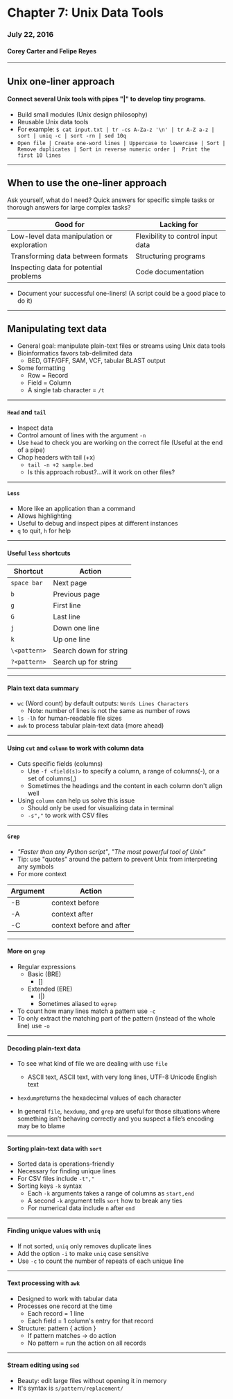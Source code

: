 # Chapter 7: Unix Data Tools
### July 22, 2016
#### Corey Carter and Felipe Reyes 

***

## Unix one-liner approach
#### Connect several Unix tools with pipes "|" to develop tiny programs. 
- Build small modules (Unix design philosophy)
- Reusable Unix data tools 
- For example: `$ cat input.txt | tr -cs A-Za-z '\n' | tr A-Z a-z | sort | uniq -c | sort -rn | sed 10q`
- `Open file | Create one-word lines | Uppercase to lowercase | Sort | Remove duplicates | Sort in reverse numeric order |  Print the first 10 lines`

***

## When to use the one-liner approach
Ask yourself, what do I need? Quick answers for specific simple tasks or thorough answers for large complex tasks?

 Good for | Lacking for
 --- | ---
Low-level data manipulation or exploration | Flexibility to control input data
Transforming data between formats | Structuring programs
Inspecting data for potential problems | Code documentation 

- Document your successful one-liners! (A script could be a good place to do it) 

***

## Manipulating text data
- General goal: manipulate plain-text files or streams using Unix data tools
- Bioinformatics favors tab-delimited data 
    - BED, GTF/GFF, SAM, VCF, tabular BLAST output
- Some formatting
    - Row = Record
    - Field = Column
    - A single tab character = `/t` 

*** 

#### `Head` and `tail`
- Inspect data
- Control amount of lines with the argument `-n`
- Use `head` to check you are working on the correct file (Useful at the end of a pipe)
- Chop headers with tail (+x)
    - `tail -n +2 sample.bed`
    - Is this approach robust?...will it work on other files?
*** 
#### `Less`
- More like an application than a command
- Allows highlighting 
- Useful to debug and inspect pipes at different instances
- `q` to quit, `h` for help
*** 
#### Useful `less` shortcuts

 Shortcut | Action
 --- | ---
`space bar` | Next page
`b` | Previous page
`g` | First line
`G` | Last line
`j` | Down one line
`k` | Up one line
`\<pattern>` | Search down for string
`?<pattern>` | Search up for string

*** 

#### Plain text data summary
- `wc` (Word count) by default outputs: `Words Lines Characters`
    - Note: number of lines is not the same as number of rows 
- `ls -lh` for human-readable file sizes
- `awk` to process tabular plain-text data (more ahead)

*** 

#### Using `cut` and `column` to work with column data
- Cuts specific fields (columns)
    - Use `-f <field(s)>` to specify a column, a range of columns(-), or a set of columns(,) 
    - Sometimes the headings and the content in each column don't align well 
- Using `column` can help us solve this issue
    - Should only be used for visualizing data in terminal
    - `-s","` to work with CSV files

*** 

#### `Grep` 
- *"Faster than any Python script"*, *"The most powerful tool of Unix"*
- Tip: use "quotes" around the pattern to prevent Unix from interpreting any symbols
- For more context 

Argument | Action
--- | ---
-B | context before  
-A | context after 
-C | context before and after 

***

#### More on `grep`

- Regular expressions 
    - Basic (BRE)
        - []
    - Extended (ERE)
        - (|)
        - Sometimes aliased to `egrep`
- To count how many lines match a pattern use `-c` 
- To only extract the matching part of the pattern (instead of the whole line) use `-o`

*** 

#### Decoding plain-text data
- To see what kind of file we are dealing with use `file`
    - ASCII text, ASCII text, with very long lines, UTF-8 Unicode English text
- `hexdump`returns the hexadecimal values of each character

- In general `file`, `hexdump`, and `grep` are useful for those situations where something isn’t behaving correctly and you suspect a file’s encoding may be to blame

***

#### Sorting plain-text data with `sort`
- Sorted data is operations-friendly
- Necessary for finding unique lines
- For CSV files include `-t","`
- Sorting keys `-k` syntax
    - Each `-k` arguments takes a range of columns as `start,end` 
    - A second `-k` argument tells  `sort` how to break any ties
    - For numerical data include `n` after `end`
***

#### Finding unique values with `uniq`
- If not sorted, `uniq` only removes duplicate lines
- Add the option `-i` to make `uniq` case sensitive
- Use `-c` to count the number of repeats of each unique line 

***

#### Text processing with `awk`
- Designed to work with tabular data
- Processes one record at the time
    - Each record = 1 line 
    - Each field = 1 column's entry for that record 
- Structure: pattern { action }
    - If pattern matches -> do action
    - No pattern = run the action on all records

***    

#### Stream editing using `sed`
- Beauty: edit large files without opening it in memory
- It's syntax is `s/pattern/replacement/`


